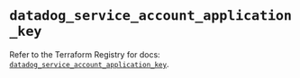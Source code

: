 # `datadog_service_account_application_key`

Refer to the Terraform Registry for docs: [`datadog_service_account_application_key`](https://registry.terraform.io/providers/datadog/datadog/3.59.1/docs/resources/service_account_application_key).
